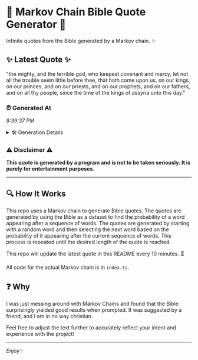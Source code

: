 # 📖 Markov Chain Bible Quote Generator 📖

Infinite quotes from the Bible generated by a Markov chain. ✨

## ✨ Latest Quote ✨
"the mighty, and the terrible god, who keepest covenant and mercy, let not all the trouble seem little before thee, that hath come upon us, on our kings, on our princes, and on our priests, and on our prophets, and on our fathers, and on all thy people, since the time of the kings of assyria unto this day."

### ⏰ Generated At
*8:39:37 PM*

<details>
    <summary>🛠️ Generation Details</summary>
    <p>
        <strong>🌱 Seed:</strong> the<br>
        <strong>🔄 Iterations:</strong> 58<br>
        <strong>📜 Context History:</strong><br>[ the ]: mighty,<br>[ the, mighty, ]: and<br>[ the, mighty,, and ]: the<br>[ the, mighty,, and, the ]: terrible<br>[ the, mighty,, and, the, terrible ]: god,<br>[ the, mighty,, and, the, terrible, god, ]: who<br>[ mighty,, and, the, terrible, god,, who ]: keepest<br>[ and, the, terrible, god,, who, keepest ]: covenant<br>[ the, terrible, god,, who, keepest, covenant ]: and<br>[ terrible, god,, who, keepest, covenant, and ]: mercy,<br>[ god,, who, keepest, covenant, and, mercy, ]: let<br>[ who, keepest, covenant, and, mercy,, let ]: not<br>[ keepest, covenant, and, mercy,, let, not ]: all<br>[ covenant, and, mercy,, let, not, all ]: the<br>[ and, mercy,, let, not, all, the ]: trouble<br>[ mercy,, let, not, all, the, trouble ]: seem<br>[ let, not, all, the, trouble, seem ]: little<br>[ not, all, the, trouble, seem, little ]: before<br>[ all, the, trouble, seem, little, before ]: thee,<br>[ the, trouble, seem, little, before, thee, ]: that<br>[ trouble, seem, little, before, thee,, that ]: hath<br>[ seem, little, before, thee,, that, hath ]: come<br>[ little, before, thee,, that, hath, come ]: upon<br>[ before, thee,, that, hath, come, upon ]: us,<br>[ thee,, that, hath, come, upon, us, ]: on<br>[ that, hath, come, upon, us,, on ]: our<br>[ hath, come, upon, us,, on, our ]: kings,<br>[ come, upon, us,, on, our, kings, ]: on<br>[ upon, us,, on, our, kings,, on ]: our<br>[ us,, on, our, kings,, on, our ]: princes,<br>[ on, our, kings,, on, our, princes, ]: and<br>[ our, kings,, on, our, princes,, and ]: on<br>[ kings,, on, our, princes,, and, on ]: our<br>[ on, our, princes,, and, on, our ]: priests,<br>[ our, princes,, and, on, our, priests, ]: and<br>[ princes,, and, on, our, priests,, and ]: on<br>[ and, on, our, priests,, and, on ]: our<br>[ on, our, priests,, and, on, our ]: prophets,<br>[ our, priests,, and, on, our, prophets, ]: and<br>[ priests,, and, on, our, prophets,, and ]: on<br>[ and, on, our, prophets,, and, on ]: our<br>[ on, our, prophets,, and, on, our ]: fathers,<br>[ our, prophets,, and, on, our, fathers, ]: and<br>[ prophets,, and, on, our, fathers,, and ]: on<br>[ and, on, our, fathers,, and, on ]: all<br>[ on, our, fathers,, and, on, all ]: thy<br>[ our, fathers,, and, on, all, thy ]: people,<br>[ fathers,, and, on, all, thy, people, ]: since<br>[ and, on, all, thy, people,, since ]: the<br>[ on, all, thy, people,, since, the ]: time<br>[ all, thy, people,, since, the, time ]: of<br>[ thy, people,, since, the, time, of ]: the<br>[ people,, since, the, time, of, the ]: kings<br>[ since, the, time, of, the, kings ]: of<br>[ the, time, of, the, kings, of ]: assyria<br>[ time, of, the, kings, of, assyria ]: unto<br>[ of, the, kings, of, assyria, unto ]: this<br>[ the, kings, of, assyria, unto, this ]: day.<br>
    </p>
</details>

### ⚠️ Disclaimer ⚠️
**This quote is generated by a program and is not to be taken seriously. It is purely for entertainment purposes.**

---

## 🔍 How It Works

This repo uses a Markov chain to generate Bible quotes. The quotes are generated by using the Bible as a dataset to find the probability of a word appearing after a sequence of words. The quotes are generated by starting with a random word and then selecting the next word based on the probability of it appearing after the current sequence of words. This process is repeated until the desired length of the quote is reached.

This repo will update the latest quote in this README every 10 minutes. ⏳

All code for the actual Markov chain is in `index.ts`.

## ❓ Why

I was just messing around with Markov Chains and found that the Bible surprisingly yielded good results when prompted. 
It was suggested by a friend, and I am in no way christian.

Feel free to adjust the text further to accurately reflect your intent and experience with the project!

---

*Enjoy*✨
